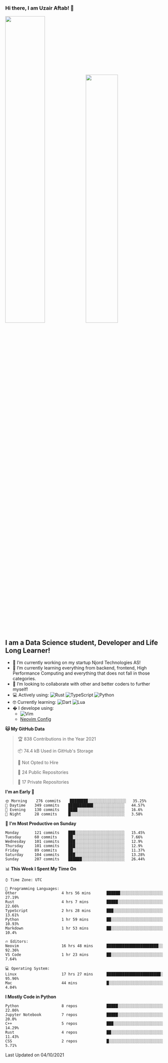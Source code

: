 ### Hi there, I am Uzair Aftab! 👋

<p float="left">

<img src="https://github-readme-stats.vercel.app/api?username=uzaaft&count_private=true&show_icons=true&theme=radical" width="50%">

<img src="https://github-readme-stats.vercel.app/api/top-langs/?username=uzaaft&layout=compact&langs_count=15&count_private=true&theme=radical)" width="45%">
  </p>


## I am a Data Science student, Developer and Life Long Learner!
- 🔭 I’m currently working on my startup Njord Technologies AS!
- 🌱 I’m currently learning everything from backend, frontend, High Performance Computing and everything that does not fall in those categories.
- 👯 I’m looking to collaborate with other and better coders to further myself!
- 💻 Actively using: <img alt="Rust" src="https://img.shields.io/badge/rust-%23000000.svg?style=for-the-badge&logo=rust&logoColor=white"/> <img alt="TypeScript" src="https://img.shields.io/badge/typescript-%23007ACC.svg?style=for-the-badge&logo=typescript&logoColor=white"/> <img alt="Python" src="https://img.shields.io/badge/python-%2314354C.svg?style=for-the-badge&logo=python&logoColor=white"/>
- 🤓 Currently learning: <img alt="Dart" src="https://img.shields.io/badge/dart-%230175C2.svg?style=for-the-badge&logo=dart&logoColor=white"/> <img alt="Lua" src="https://img.shields.io/badge/lua-%232C2D72.svg?style=for-the-badge&logo=lua&logoColor=white"/> 
- � I develope using: 
  -  <img alt="Vim" src="https://img.shields.io/badge/VIM-%2311AB00.svg?style=for-the-badge&logo=vim&logoColor=white"/>
  -  [Neovim Config](https://github.com/ChristianChiarulli/LunarVim)
<!--START_SECTION:waka-->
<!--
![Profile Views](http://img.shields.io/badge/Profile%20Views-10-blue)
![Lines of code](https://img.shields.io/badge/From%20Hello%20World%20I%27ve%20Written-1.8%20million%20lines%20of%20code-blue)
-->
**🐱 My GitHub Data** 

> 🏆 838 Contributions in the Year 2021
 > 
> 📦 74.4 kB Used in GitHub's Storage 
 > 
> 🚫 Not Opted to Hire
 > 
> 📜 24 Public Repositories 
 > 
> 🔑 17 Private Repositories  
 > 
**I'm an Early 🐤** 

```text
🌞 Morning    276 commits    ████████░░░░░░░░░░░░░░░░░   35.25% 
🌆 Daytime    349 commits    ███████████░░░░░░░░░░░░░░   44.57% 
🌃 Evening    130 commits    ████░░░░░░░░░░░░░░░░░░░░░   16.6% 
🌙 Night      28 commits     █░░░░░░░░░░░░░░░░░░░░░░░░   3.58%

```
📅 **I'm Most Productive on Sunday** 

```text
Monday       121 commits    ███░░░░░░░░░░░░░░░░░░░░░░   15.45% 
Tuesday      60 commits     ██░░░░░░░░░░░░░░░░░░░░░░░   7.66% 
Wednesday    101 commits    ███░░░░░░░░░░░░░░░░░░░░░░   12.9% 
Thursday     101 commits    ███░░░░░░░░░░░░░░░░░░░░░░   12.9% 
Friday       89 commits     ██░░░░░░░░░░░░░░░░░░░░░░░   11.37% 
Saturday     104 commits    ███░░░░░░░░░░░░░░░░░░░░░░   13.28% 
Sunday       207 commits    ██████░░░░░░░░░░░░░░░░░░░   26.44%

```


📊 **This Week I Spent My Time On** 

```text
⌚︎ Time Zone: UTC

💬 Programming Languages: 
Other                    4 hrs 56 mins       ██████░░░░░░░░░░░░░░░░░░░   27.19% 
Rust                     4 hrs 7 mins        █████░░░░░░░░░░░░░░░░░░░░   22.66% 
TypeScript               2 hrs 28 mins       ███░░░░░░░░░░░░░░░░░░░░░░   13.61% 
Python                   1 hr 59 mins        ██░░░░░░░░░░░░░░░░░░░░░░░   10.93% 
Markdown                 1 hr 53 mins        ██░░░░░░░░░░░░░░░░░░░░░░░   10.4%

🔥 Editors: 
Neovim                   16 hrs 48 mins      ███████████████████████░░   92.36% 
VS Code                  1 hr 23 mins        ██░░░░░░░░░░░░░░░░░░░░░░░   7.64%

💻 Operating System: 
Linux                    17 hrs 27 mins      ████████████████████████░   95.96% 
Mac                      44 mins             █░░░░░░░░░░░░░░░░░░░░░░░░   4.04%

```

**I Mostly Code in Python** 

```text
Python                   8 repos             █████░░░░░░░░░░░░░░░░░░░░   22.86% 
Jupyter Notebook         7 repos             █████░░░░░░░░░░░░░░░░░░░░   20.0% 
C++                      5 repos             ███░░░░░░░░░░░░░░░░░░░░░░   14.29% 
Rust                     4 repos             ██░░░░░░░░░░░░░░░░░░░░░░░   11.43% 
CSS                      2 repos             █░░░░░░░░░░░░░░░░░░░░░░░░   5.71%

```



 Last Updated on 04/10/2021
<!--END_SECTION:waka-->
